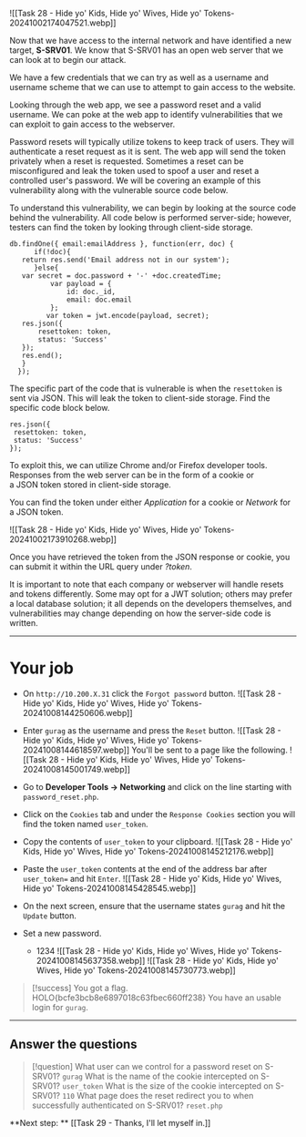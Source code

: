 
![[Task 28 - Hide yo' Kids, Hide yo' Wives, Hide yo' Tokens-20241002174047521.webp]]

Now that we have access to the internal network and have identified a new target, **S-SRV01**. We know that S-SRV01 has an open web server that we can look at to begin our attack.  

We have a few credentials that we can try as well as a username and username scheme that we can use to attempt to gain access to the website.  

Looking through the web app, we see a password reset and a valid username. We can poke at the web app to identify vulnerabilities that we can exploit to gain access to the webserver.

Password resets will typically utilize tokens to keep track of users. They will authenticate a reset request as it is sent. The web app will send the token privately when a reset is requested. Sometimes a reset can be misconfigured and leak the token used to spoof a user and reset a controlled user's password. We will be covering an example of this vulnerability along with the vulnerable source code below.  

To understand this vulnerability, we can begin by looking at the source code behind the vulnerability. All code below is performed server-side; however, testers can find the token by looking through client-side storage.  


```
db.findOne({ email:emailAddress }, function(err, doc) {  
      if(!doc){  
   return res.send('Email address not in our system');  
      }else{  
   var secret = doc.password + '-' +doc.createdTime;  
          var payload = {  
              id: doc._id,  
              email: doc.email  
          };  
         var token = jwt.encode(payload, secret);  
   res.json({  
       resettoken: token,  
       status: 'Success'  
   });  
   res.end();   
   }  
  });
```

The specific part of the code that is vulnerable is when the `resettoken` is sent via JSON. This will leak the token to client-side storage. Find the specific code block below.  

```
res.json({  
 resettoken: token,  
 status: 'Success'  
});
```

To exploit this, we can utilize Chrome and/or Firefox developer tools. Responses from the web server can be in the form of a cookie or a JSON token stored in client-side storage.

You can find the token under either _Application_ for a cookie or _Network_ for a JSON token.

![[Task 28 - Hide yo' Kids, Hide yo' Wives, Hide yo' Tokens-20241002173910268.webp]]

Once you have retrieved the token from the JSON response or cookie, you can submit it within the URL query under _?token_.  

It is important to note that each company or webserver will handle resets and tokens differently. Some may opt for a JWT solution; others may prefer a local database solution; it all depends on the developers themselves, and vulnerabilities may change depending on how the server-side code is written.


---

# Your job

- On `http://10.200.X.31` click the `Forgot password` button.
	![[Task 28 - Hide yo' Kids, Hide yo' Wives, Hide yo' Tokens-20241008144250606.webp]]

- Enter `gurag` as the username and press the `Reset` button.
	![[Task 28 - Hide yo' Kids, Hide yo' Wives, Hide yo' Tokens-20241008144618597.webp]]
	You'll be sent to a page like the following.
	![[Task 28 - Hide yo' Kids, Hide yo' Wives, Hide yo' Tokens-20241008145001749.webp]]

- Go to **Developer Tools -> Networking** and click on the line starting with `password_reset.php`.

- Click on the `Cookies` tab and under the `Response Cookies` section you will find the token named `user_token`.

- Copy the contents of `user_token` to your clipboard.
	![[Task 28 - Hide yo' Kids, Hide yo' Wives, Hide yo' Tokens-20241008145212176.webp]]

- Paste the `user_token` contents at the end of the address bar after `user_token=` and hit `Enter`.
	![[Task 28 - Hide yo' Kids, Hide yo' Wives, Hide yo' Tokens-20241008145428545.webp]]

- On the next screen, ensure that the username states `gurag` and hit the `Update` button. 
- Set a new password.
	- 1234
	![[Task 28 - Hide yo' Kids, Hide yo' Wives, Hide yo' Tokens-20241008145637358.webp]]
	![[Task 28 - Hide yo' Kids, Hide yo' Wives, Hide yo' Tokens-20241008145730773.webp]]



> [!success]
> You got a flag. HOLO{bcfe3bcb8e6897018c63fbec660ff238}
> You have an usable login for `gurag`.


---

## Answer the questions

> [!question]
> What user can we control for a password reset on S-SRV01?
> `gurag`
> What is the name of the cookie intercepted on S-SRV01?
> `user_token`
> What is the size of the cookie intercepted on S-SRV01?
> `110`
> What page does the reset redirect you to when successfully authenticated on S-SRV01?
> `reset.php`


**Next step: ** [[Task 29 - Thanks, I'll let myself in.]]

